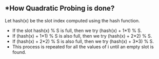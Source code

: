 ## ***How Quadratic Probing is done?** 

Let hash(x) be the slot index computed using the hash function.

- If the slot hash(x) % S is full, then we try (hash(x) + 1*1) % S.
- If (hash(x) + 1\*1) % S is also full, then we try (hash(x) + 2\*2) % S.
- If (hash(x) + 2\*2) % S is also full, then we try (hash(x) + 3\*3) % S.
- This process is repeated for all the values of i until an empty slot is found.